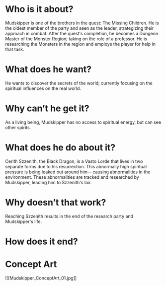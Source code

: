 # Who is it about?

Mudskipper is one of the brothers in the quest: The Missing Children. He is the oldest member of the party and seen as the leader, strategizing their approach in combat.
After the quest's completion, he becomes a Dungeon Master of the Monster Region; taking on the role of a professor. He is researching the Monsters in the region and employs the player for help in that task.

# What does he want?
He wants to discover the secrets of the world; currently focusing on the spiritual influences on the real world.
# Why can’t he get it?
As a living being, Mudskipper has no access to spiritual energy, but can see other spirits.
# What does he do about it?
Cerith Szzenith, the Black Dragon, is a Vasto Lorde that lives in two separate forms due to his resurrection.
This abnormally high spiritual pressure is being leaked out around him-- causing abnormalities in the environment.
These abnormalities are tracked and researched by Mudskipper, leading him to Szzenith's lair.
# Why doesn’t that work?
Reaching Szzenith results in the end of the research party and Mudskipper's life.
# How does it end?

# Concept Art

![[Mudskipper_ConceptArt_01.jpg]]